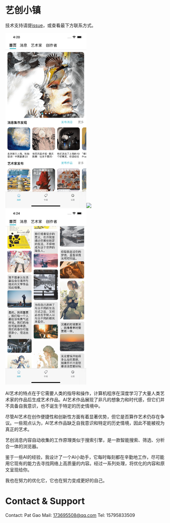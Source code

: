 # 艺创小镇

技术支持请提[issue](https://github.com/gwh111/ArtTown/issues)，或查看最下方联系方式。

<img width=256px src="img/img1.png" ><img width=256px src="img/img2.png" ><img width=256px src="img/img3.png" >
 
AI艺术的特点在于它需要人类的指导和操作，计算机程序在深度学习了大量人类艺术家的作品后生成艺术作品。AI艺术作品展现了非凡的想象力和时代感，但它们并不具备自我意识，也不诞生于特定的历史情境中。‌

尽管AI艺术在创作便捷性和创新性方面有着显著优势，但它是否算作艺术仍存在争议。一些观点认为，AI艺术作品缺乏自我意识和特定的历史情境，因此不能被视为真正的艺术。‌

艺创消息内容自动收集的工作原理类似于搜索引擎，是一款智能搜索、筛选、分析合一体的浏览器。

鉴于一些AI的经验，我设计了一个AI小助手，它每时每刻都在辛勤地工作，尽可能用它现有的能力去寻找网络上高质量的内容。经过一系列处理，将优化的内容和原文呈现给你。

我也在努力的优化它，它也在努力变成更好的自己。

# Contact & Support
Contact: Pat Gao
Mail: 173695508@qq.com
Tel: 15795833509
